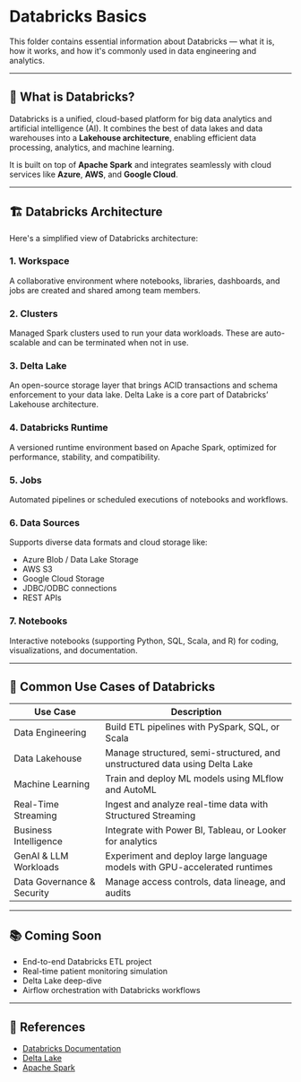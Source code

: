 # Databricks Basics

This folder contains essential information about Databricks — what it is, how it works, and how it's commonly used in data engineering and analytics.

---

## 📌 What is Databricks?

Databricks is a unified, cloud-based platform for big data analytics and artificial intelligence (AI). It combines the best of data lakes and data warehouses into a **Lakehouse architecture**, enabling efficient data processing, analytics, and machine learning.

It is built on top of **Apache Spark** and integrates seamlessly with cloud services like **Azure**, **AWS**, and **Google Cloud**.

---

## 🏗️ Databricks Architecture

Here's a simplified view of Databricks architecture:

### 1. **Workspace**
A collaborative environment where notebooks, libraries, dashboards, and jobs are created and shared among team members.

### 2. **Clusters**
Managed Spark clusters used to run your data workloads. These are auto-scalable and can be terminated when not in use.

### 3. **Delta Lake**
An open-source storage layer that brings ACID transactions and schema enforcement to your data lake. Delta Lake is a core part of Databricks’ Lakehouse architecture.

### 4. **Databricks Runtime**
A versioned runtime environment based on Apache Spark, optimized for performance, stability, and compatibility.

### 5. **Jobs**
Automated pipelines or scheduled executions of notebooks and workflows.

### 6. **Data Sources**
Supports diverse data formats and cloud storage like:
- Azure Blob / Data Lake Storage
- AWS S3
- Google Cloud Storage
- JDBC/ODBC connections
- REST APIs

### 7. **Notebooks**
Interactive notebooks (supporting Python, SQL, Scala, and R) for coding, visualizations, and documentation.

---

## 🔧 Common Use Cases of Databricks

| Use Case                         | Description                                                                 |
|----------------------------------|-----------------------------------------------------------------------------|
| Data Engineering                 | Build ETL pipelines with PySpark, SQL, or Scala                             |
| Data Lakehouse                   | Manage structured, semi-structured, and unstructured data using Delta Lake  |
| Machine Learning                 | Train and deploy ML models using MLflow and AutoML                          |
| Real-Time Streaming              | Ingest and analyze real-time data with Structured Streaming                 |
| Business Intelligence            | Integrate with Power BI, Tableau, or Looker for analytics                   |
| GenAI & LLM Workloads            | Experiment and deploy large language models with GPU-accelerated runtimes   |
| Data Governance & Security       | Manage access controls, data lineage, and audits                            |

---

## 📚 Coming Soon

- End-to-end Databricks ETL project
- Real-time patient monitoring simulation
- Delta Lake deep-dive
- Airflow orchestration with Databricks workflows

---

## 🧠 References

- [Databricks Documentation](https://docs.databricks.com/)
- [Delta Lake](https://delta.io/)
- [Apache Spark](https://spark.apache.org/)
